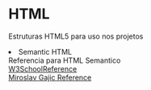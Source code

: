 # HTML
Estruturas HTML5 para uso nos projetos

<li>
	Semantic HTML 
</li>
Referencia para HTML Semantico <br>
<a href="https://www.w3schools.com/html/html5_semantic_elements.asp" target="_blank">W3SchoolReference</a> <br>
<a href="https://www.pluralsight.com/guides/html-css/semantic-html" target="_blank">Miroslav Gajic Reference</a>




